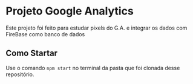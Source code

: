 # Projeto Google Analytics

Este projeto foi feito para estudar pixels do G.A. e integrar os dados com FireBase como banco de dados

## Como Startar

Use o comando `npm start` no terminal da pasta que foi clonada desse repositório.


